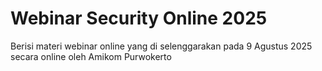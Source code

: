 # Webinar Security Online 2025
Berisi materi webinar online yang di selenggarakan pada 9 Agustus 2025 secara online oleh Amikom Purwokerto
